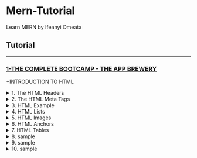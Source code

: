 # Mern-Tutorial
Learn MERN by Ifeanyi Omeata

## Tutorial

---

### [1-THE COMPLETE BOOTCAMP - THE APP BREWERY](#)

+INTRODUCTION TO HTML

<details>
  <summary>1. The HTML Headers</summary>

```html
<h1>Heading 1</h1>
<h2>Heading 2</h2>
<h3>Heading 3</h3>
<h4>Heading 4</h4>
<h5>Heading 5</h5>
<h6>Heading 6</h6>
```

```html
<!-- This is a Comment -->
<center>
    <hr size="3" noshade>
    <h1>THE ADVENTURES OF <br> SHERLOCK HOLMES</h1>
    <br>
    <h3>by</h3>
    <br>
    <h2>SIR ARTHUR CONAN DOYLE</h2>
    <hr size="3" noshade>
</center>
<!-- This is the end of the HTML code -->
```

</details>

<details>
  <summary>2. The HTML Meta Tags</summary>

```html
<!DOCTYPE html>
<html lang="en" dir="ltr">
  <head>
    <meta charset="utf-8">
    <meta name="description" content="My Personal Page">
    <meta name="viewport" content="width=device-width, initial-scale=1.0">
    <title>My Personal Site</title>
  </head>
  <body>
    <h1>This is a Html Page</h1>
  </body>
</html>
```

The HTML Meta Tag

```html
<head>
  <meta charset="UTF-8">
  <meta name="description" content="Free Web tutorials">
  <meta name="keywords" content="HTML, CSS, JavaScript">
  <meta name="author" content="John Doe">
  <meta name="viewport" content="width=device-width, initial-scale=1.0">
</head>
```

```html
<head lang="en">
  <meta http-equiv="content-language" content="en">
  <meta charset="UTF-8">
  <meta name="viewport" content="width=device-width, initial-scale=1.0">
  <meta name="keywords" content="website, blog, foo, bar">
  <meta name="author" content="John Doe">
  <meta name="publisher" content="John Doe">
  <meta name="copyright" content="John Doe">
  <meta name="description" content="This short description describes my website.">
  <meta name="page-topic" content="Media">
  <meta name="page-type" content="Blogging">
  <meta name="audience" content="Everyone">
  <meta name="robots" content="index, follow">
  <title>My website title</title>
</head>
```

</details>

<details>
  <summary>3. HTML Example</summary>

```html
<!DOCTYPE html>
<html>

<head>
  <meta charset="utf-8">
  <title>Angela's Personal Site</title>
</head>

<body>
  <h1>Angela Yu</h1>
  <p><em>Founder and CTO of <strong>The App Brewery</strong>.</em></p>
  <p>I am an iOS and Web Developer. I love coffee and brew my own beers.</p>
  <hr>
</body>

</html>
```

</details>

<details>
  <summary>4. HTML Lists</summary>

```html
<!DOCTYPE html>
<html>

<head>
  <meta charset="utf-8">
  <title>Angela's Personal Site</title>
</head>

<body>
  <h1>Angela Yu</h1>
  <p><em>Founder and CTO of <strong>The App Brewery</strong>.</em></p>
  <p>I am an iOS and Web Developer. I love coffee and brew my own beers.</p>
  <hr>
  <h3>Books and Teaching</h3>
  <ul>
    <li>The Complete iOS App Development Bootcamp</li>
    <li>The Complete Web Development Bootcamp</li>
  </ul>
  <h3>My Hobbies</h3>
  <ol>
    <li>Beer brewing</li>
    <li>Martial arts</li>
    <li>Motorcycles</li>
  </ol>
</body>

</html>

```

```html
<ol type="i">
    <li>foo</li>
    <li>bar</li>
    <li>span</li>
</ol>
```

```html
<ol start="7">
    <li>first item</li>
    <li>second item</li>
    <li>third item</LI>
</ol>
```

</details>

<details>
  <summary>5. HTML Images</summary>

```html
<!DOCTYPE html>
<html>

<head>
  <meta charset="utf-8">
  <title>Angela's Personal Site</title>
</head>

<body>
  <img src="https://pbs.twimg.com/profile_images/1523987597751726081/XuQeo7gC_400x400.jpg" width="80px" height="80px" alt="Angela's Photo"></img>
  <!-- <img src="images/myimage.png" width="80px" height="80px" alt="Angela's Photo"></img> -->
  <h1>Angela Yu</h1>
  <p><em>Founder and CTO of <strong>The App Brewery</strong>.</em></p>
  <p>I am an iOS and Web Developer. I love coffee and brew my own beers.</p>
  <hr>
  <h3>Books and Teaching</h3>
  <ul>
    <li>The Complete iOS App Development Bootcamp</li>
    <li>The Complete Web Development Bootcamp</li>
  </ul>
  <h3>My Hobbies</h3>
  <ol>
    <li>Beer brewing</li>
    <li>Martial arts</li>
    <li>Motorcycles</li>
  </ol>
</body>

</html>
```

</details>

<details>
  <summary>6. HTML Anchors</summary>

Index.html:

```html
<!DOCTYPE html>
<html>

<head>
  <meta charset="utf-8">
  <title>Angela's Personal Site</title>
</head>

<body>
  <img src="https://pbs.twimg.com/profile_images/1523987597751726081/XuQeo7gC_400x400.jpg" width="80px" height="80px" alt="Angela's Photo"></img>
  <h1>Angela Yu</h1>
  <p><em>Founder and CTO of <strong><a href="https://www.appbrewery.co/"> The App Brewery </a></strong>.</em></p>
  <p>I am an iOS and Web Developer. I love coffee and brew my own beers.</p>
  <hr>
  <h3>Books and Teaching</h3>
  <ul>
    <li>The Complete iOS App Development Bootcamp</li>
    <li>The Complete Web Development Bootcamp</li>
  </ul>
  <a href="hobbies.html">My Hobbies</a>
  <a href="contact.html">Contact Me</a>
</body>

</html>
```

Hobbies.html:

```html
<!DOCTYPE html>
<html lang="en" dir="ltr">
  <head>
    <meta charset="utf-8">
    <title>My Hobbies</title>
  </head>
  <body>
    <h3>My Hobbies</h3>
    <ol>
      <li><a href="#">Beer brewing</a></li>
      <li>Martial arts</li>
      <li><a href="#">Motorcycles</a></li>
    </ol>
  </body>
</html>

```

Contact.html:

```html
<!DOCTYPE html>
<html lang="en" dir="ltr">
  <head>
    <meta charset="utf-8">
    <title>My Contact</title>
  </head>
  <body>
    <h1>My Contact Details</h1>
    <p>My Fictional Address</p>
    <p>077263718463</p>
    <p>myemail@gmail.com</p>
  </body>
</html>

```

</details>

<details>
  <summary>7. HTML Tables </summary>

Index.html:

```html
<!DOCTYPE html>
<html>

<head>
  <meta charset="utf-8">
  <title>Angela's Personal Site</title>
</head>

<body>
  <img src="https://pbs.twimg.com/profile_images/1523987597751726081/XuQeo7gC_400x400.jpg" width="80px" height="80px" alt="Angela's Photo"></img>
  <h1>Angela Yu</h1>
  <p><em>Founder and CTO of <strong><a href="https://www.appbrewery.co/"> The App Brewery </a></strong>.</em></p>
  <p>I am an iOS and Web Developer. I love coffee and brew my own beers.</p>
  <hr>
  <h3>Books and Teaching</h3>
  <ul>
    <li>The Complete iOS App Development Bootcamp</li>
    <li>The Complete Web Development Bootcamp</li>
  </ul>
  <hr />
  <h3>Work Experience</h3>
  <table cellspacing="10">
    <thead>
      <tr>
        <th>Dates</th>
        <th>Work</th>
      </tr>
    </thead>
    <tbody>
      <tr>
        <td>2010-2013</td>
        <td>Lead Developer at Tempo App</td>
      </tr>
      <tr>
        <td>2010</td>
        <td>Researcher at The Institute of Cognitive Neurosciences</td>
      </tr>
    </tbody>
    <tfoot>
      <tr>
        <td>Copyright &copy; the App Brewery</td>
        <td>👍🏻</td>
      </tr>
    </tfoot>
  </table>
  <hr>
  <a href="hobbies.html">My Hobbies</a>
  <a href="contact.html">Contact Me</a>
</body>

</html>

```

</details>

<details>
  <summary>8. sample</summary>

```html

```

```html

```

```html

```

```bash

```

</details>

<details>
  <summary>9. sample</summary>

```html

```

```html

```

```html

```

```bash

```

</details>

<details>
  <summary>10. sample</summary>

```html

```

```html

```

```html

```

```bash

```

</details>
